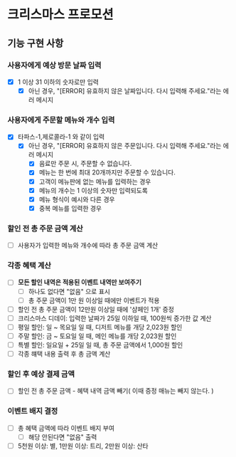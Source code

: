 # 크리스마스 프로모션

## 기능 구현 사항

### 사용자에게 예상 방문 날짜 입력

- [x] 1 이상 31 이하의 숫자로만 입력
  - [x] 아닌 경우, "[ERROR] 유효하지 않은 날짜입니다. 다시 입력해 주세요."라는 에러 메시지

### 사용자에게 주문할 메뉴와 개수 입력

- [x] 타파스-1,제로콜라-1 와 같이 입력
  - [x] 아닌 경우, "[ERROR] 유효하지 않은 주문입니다. 다시 입력해 주세요."라는 에러 메시지
    - [x] 음료만 주문 시, 주문할 수 없습니다.
    - [x] 메뉴는 한 번에 최대 20개까지만 주문할 수 있습니다.
    - [x] 고객이 메뉴판에 없는 메뉴를 입력하는 경우
    - [x] 메뉴의 개수는 1 이상의 숫자만 입력되도록
    - [x] 메뉴 형식이 예시와 다른 경우
    - [x] 중복 메뉴를 입력한 경우

### 할인 전 총 주문 금액 계산

- [ ] 사용자가 입력한 메뉴와 개수에 따라 총 주문 금액 계산

### 각종 혜택 계산

- [ ] **모든 할인 내역은 적용된 이벤트 내역만 보여주기**
  - [ ] 하나도 없다면 "없음" 으로 표시
  - [ ] 총 주문 금액이 1만 원 이상일 때에만 이벤트가 적용
- [ ] 할인 전 총 주문 금액이 12만원 이상일 때에 '샴페인 1개' 증정
- [ ] 크리스마스 디데이: 입력한 날짜가 25일 이하일 때, 100원씩 증가한 값 계산
- [ ] 평일 할인: 일 ~ 목요일 일 때, 디저트 메뉴를 개당 2,023원 할인
- [ ] 주말 할인: 금 ~ 토요일 일 때, 메인 메뉴를 개당 2,023원 할인
- [ ] 특별 할인: 일요일 + 25일 일 때, 총 주문 금액에서 1,000원 할인
- [ ] 각종 햬택 내용 출력 후 총 금액 계산

### 할인 후 예상 결제 금액

- [ ] 할인 전 총 주문 금액 - 혜택 내역 금액 빼기( 이때 증정 매뉴는 빼지 않는다. )

### 이벤트 배지 결정

- [ ] 총 혜택 금액에 따라 이벤트 배지 부여
  - [ ] 해당 안된다면 "없음" 출력
- [ ] 5천원 이상: 별, 1만원 이상: 트리, 2만원 이상: 산타
